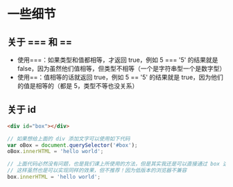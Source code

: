 # 一些细节

## 关于 === 和 ==

- 使用===：如果类型和值都相等，才返回 true，例如 5 === '5' 的结果就是 false，因为虽然他们值相等，但类型不相等（一个是字符串型一个是数字型）
- 使用==：值相等的话就返回 true，例如 5 == '5' 的结果就是 true，因为他们的值是相等的（都是 5，类型不等也没关系）

## 关于 id

```html
<div id="box"></div>
```

```javascript
// 如果想给上面的 div 添加文字可以使用如下代码
var oBox = document.querySelector('#box');
oBox.innerHTML = 'hello world';
```

```javascript
// 上面代码必然没有问题，也是我们课上所使用的方法，但是其实我还是可以直接通过 box 这个 id 直接进行操作（注意我下面代码并没有document.querySelector('#box') 这一步）
// 这样虽然也是可以实现同样的效果，但不推荐！因为低版本的浏览器不兼容
box.innerHTML = 'hello world';
```


